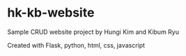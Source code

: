 # hk-kb-website
Sample CRUD website project by Hungi Kim and Kibum Ryu

Created with Flask, python, html, css, javascript
